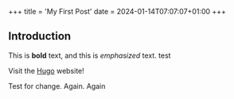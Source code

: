 +++
title = 'My First Post'
date = 2024-01-14T07:07:07+01:00
+++
## Introduction

This is **bold** text, and this is *emphasized* text. test

Visit the [Hugo](https://gohugo.io) website!

Test for change. Again. Again